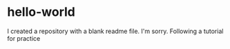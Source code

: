 hello-world
===========
I created a repository with a blank readme file. I'm sorry.
Following a tutorial for practice
